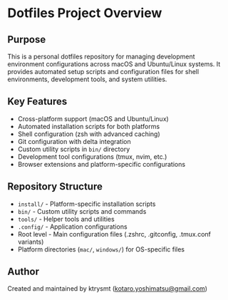 # Dotfiles Project Overview

## Purpose
This is a personal dotfiles repository for managing development environment configurations across macOS and Ubuntu/Linux systems. It provides automated setup scripts and configuration files for shell environments, development tools, and system utilities.

## Key Features
- Cross-platform support (macOS and Ubuntu/Linux)
- Automated installation scripts for both platforms
- Shell configuration (zsh with advanced caching)
- Git configuration with delta integration
- Custom utility scripts in `bin/` directory
- Development tool configurations (tmux, nvim, etc.)
- Browser extensions and platform-specific configurations

## Repository Structure
- `install/` - Platform-specific installation scripts
- `bin/` - Custom utility scripts and commands
- `tools/` - Helper tools and utilities
- `.config/` - Application configurations
- Root level - Main configuration files (.zshrc, .gitconfig, .tmux.conf variants)
- Platform directories (`mac/`, `windows/`) for OS-specific files

## Author
Created and maintained by ktrysmt (kotaro.yoshimatsu@gmail.com)